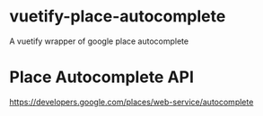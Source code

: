 # vuetify-place-autocomplete
A vuetify wrapper of google place autocomplete

# Place Autocomplete API
https://developers.google.com/places/web-service/autocomplete
